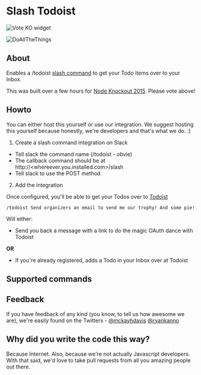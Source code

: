 # Slash Todoist

![Vote KO widget](http://f.cl.ly/items/1n3g0W0F0G3V0i0d0321/Screen%20Shot%202012-11-04%20at%2010.01.36%20AM.png)

![DoAllTheThings](http://www.puravidamultimedia.com/wp-content/uploads/2013/09/image.png)

## About

Enables a /todoist [slash command](https://api.slack.com/slash-commands) to get your Todo items over to your Inbox.

This was built over a few hours for [Node Knockout 2015](http://www.nodeknockout.com/). Please vote above!

## Howto

You can either host this yourself or use our integration.  We suggest hosting
this yourself because honestly, we're developers and that's what we do. :)

1. Create a slash command integration on Slack
 - Tell slack the command name (/todoist - obvie)
 - The callback command should be at http://<whereever.you.installed.com>/slash
 - Tell slack to use the POST method

2. Add the integration

Once configured, you'll be able to get your Todos over to [Todoist](https://todoist.com)

    /todoist Send organizers an email to send me our trophy! And some pie!

Will either:

- Send you back a message with a link to do the magic OAuth dance with Todoist

**OR**

- If you're already registered, adds a Todo in your Inbox over at Todoist

## Supported commands

## Feedback

If you have feedback of any kind (you know, to tell us how awesome we are), we're easily found on the Twitters - [@mckayhdavis](https://twitter.com/mckayhdavis) [@ryankanno](https://twitter.com/ryankanno)

## Why did you write the code this way?

Because Internet. Also, because we're not actually Javascript developers. With
that said, we'd love to take pull requests from all you amazing people out
there.

